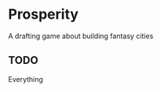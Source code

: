 
# Prosperity

A drafting game about building fantasy cities

## TODO

Everything

<!--
## Import into Tabletop Simulator

Without installing, you can save [Prosperity.json][] to `%USERPROFILE%\Documents\My Games\Tabletop Simulator\Saves\Chest\`

If installed, you can just `npm run export-to-tabletop-simulator`

In Tabletop Simulator, go to Host > Chest > Saved Objects and find Prosperity.


## Update cards

* Edit `cards.json` and preview with `index.html`
* `npm run export`
* `npm run export-to-tabletop-simulator`

<!-- When there are multiple card sets:
You can `set PARALLEL_EXPORT=ON` before running `export` to speed it up significantly **IF** it's on a powerful enough machine.
If it's not powerful enough it might freeze up the entire computer.
It needs a lot of video memory.
-->
